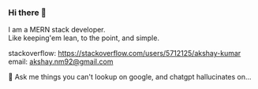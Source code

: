 ### Hi there 👋

<!--
**akshay-nm/akshay-nm** is a ✨ _special_ ✨ repository because its `README.md` (this file) appears on your GitHub profile.

Here are some ideas to get you started:
- ⚡ Fun fact: ...
-->

I am a MERN stack developer.  
Like keeping'em lean, to the point, and simple.  

stackoverflow: https://stackoverflow.com/users/5712125/akshay-kumar  
email: akshay.nm92@gmail.com

💬 Ask me things you can't lookup on google, and chatgpt hallucinates on...
